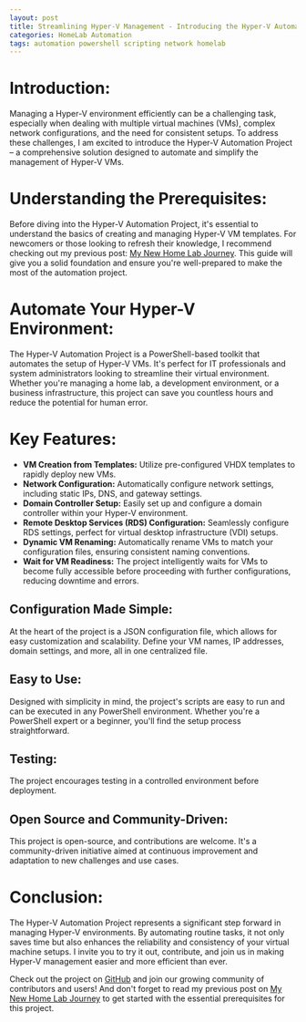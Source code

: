 ```yaml
---
layout: post
title: Streamlining Hyper-V Management - Introducing the Hyper-V Automation Project
categories: HomeLab Automation
tags: automation powershell scripting network homelab
---
```




# Introduction:

Managing a Hyper-V environment efficiently can be a challenging task, especially when dealing with multiple virtual machines (VMs), complex network configurations, and the need for consistent setups. To address these challenges, I am excited to introduce the Hyper-V Automation Project – a comprehensive solution designed to automate and simplify the management of Hyper-V VMs.

# Understanding the Prerequisites:

Before diving into the Hyper-V Automation Project, it's essential to understand the basics of creating and managing Hyper-V VM templates. For newcomers or those looking to refresh their knowledge, I recommend checking out my previous post: [My New Home Lab Journey](https://mylemans.online/posts/NewHomeLab/). This guide will give you a solid foundation and ensure you're well-prepared to make the most of the automation project.

# Automate Your Hyper-V Environment:

The Hyper-V Automation Project is a PowerShell-based toolkit that automates the setup of Hyper-V VMs. It's perfect for IT professionals and system administrators looking to streamline their virtual environment. Whether you're managing a home lab, a development environment, or a business infrastructure, this project can save you countless hours and reduce the potential for human error.

# Key Features:

- **VM Creation from Templates:** Utilize pre-configured VHDX templates to rapidly deploy new VMs.
- **Network Configuration:** Automatically configure network settings, including static IPs, DNS, and gateway settings.
- **Domain Controller Setup:** Easily set up and configure a domain controller within your Hyper-V environment.
- **Remote Desktop Services (RDS) Configuration:** Seamlessly configure RDS settings, perfect for virtual desktop infrastructure (VDI) setups.
- **Dynamic VM Renaming:** Automatically rename VMs to match your configuration files, ensuring consistent naming conventions.
- **Wait for VM Readiness:** The project intelligently waits for VMs to become fully accessible before proceeding with further configurations, reducing downtime and errors.

## Configuration Made Simple:

At the heart of the project is a JSON configuration file, which allows for easy customization and scalability. Define your VM names, IP addresses, domain settings, and more, all in one centralized file.

## Easy to Use:

Designed with simplicity in mind, the project's scripts are easy to run and can be executed in any PowerShell environment. Whether you're a PowerShell expert or a beginner, you'll find the setup process straightforward.

## Testing:

The project encourages testing in a controlled environment before deployment.

## Open Source and Community-Driven:

This project is open-source, and contributions are welcome. It's a community-driven initiative aimed at continuous improvement and adaptation to new challenges and use cases.

# Conclusion:

The Hyper-V Automation Project represents a significant step forward in managing Hyper-V environments. By automating routine tasks, it not only saves time but also enhances the reliability and consistency of your virtual machine setups. I invite you to try it out, contribute, and join us in making Hyper-V management easier and more efficient than ever.


Check out the project on [GitHub](https://github.com/marcmylemans/Powershell-Releases/tree/main/Hyper-V/HomeLab) and join our growing community of contributors and users! And don't forget to read my previous post on [My New Home Lab Journey](https://mylemans.online/posts/NewHomeLab/) to get started with the essential prerequisites for this project.
